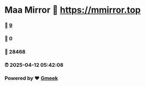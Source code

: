 # Maa Mirror :link: https://mmirror.top 
### :page_facing_up: [9](https://mmirror.top/tag.html) 
### :speech_balloon: 0 
### :hibiscus: 28468 
### :alarm_clock: 2025-04-12 05:42:08 
### Powered by :heart: [Gmeek](https://github.com/Meekdai/Gmeek)
